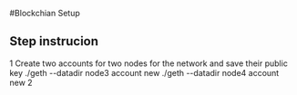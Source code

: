 #Blockchian Setup
## Step instrucion
1 Create two accounts for two nodes for the network and save their public key 
  ./geth --datadir node3 account new
  ./geth --datadir node4 account new
 2
